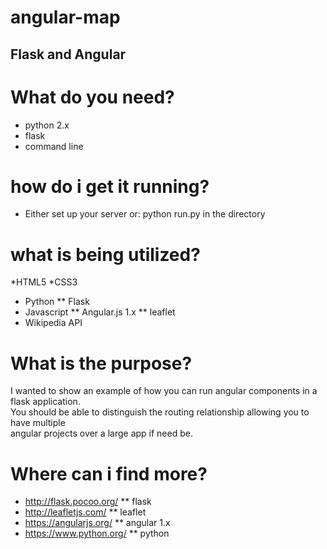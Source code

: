 # angular-map

## Flask and Angular

# What do you need?
* python 2.x
* flask
* command line

# how do i get it running?
* Either set up your server or: python run.py in the directory

# what is being utilized?
*HTML5
*CSS3
* Python
** Flask
* Javascript
** Angular.js 1.x
** leaflet
* Wikipedia API

# What is the purpose?
I wanted to show an example of how you can run angular components in a flask application.  
You should be able to distinguish the routing relationship allowing you to have multiple  
angular projects over a large app if need be.


# Where can i find more?
* http://flask.pocoo.org/
** flask
* http://leafletjs.com/
** leaflet
* https://angularjs.org/
** angular 1.x
* https://www.python.org/
** python
